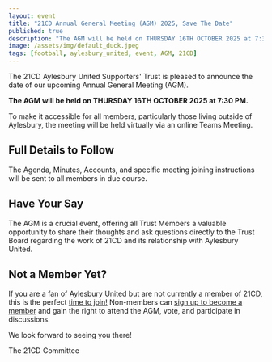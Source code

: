 ```yaml
---
layout: event
title: "21CD Annual General Meeting (AGM) 2025, Save The Date"
published: true
description: "The AGM will be held on THURSDAY 16TH OCTOBER 2025 at 7:30 PM"
image: /assets/img/default_duck.jpeg
tags: [football, aylesbury_united, event, AGM, 21CD]
---
```

The 21CD Aylesbury United Supporters' Trust is pleased to announce the date of our upcoming Annual General Meeting (AGM).

**The AGM will be held on THURSDAY 16TH OCTOBER 2025 at 7:30 PM.**

To make it accessible for all members, particularly those living outside of Aylesbury, the meeting will be held virtually via an online Teams Meeting.

## Full Details to Follow 

The Agenda, Minutes, Accounts, and specific meeting joining instructions will be sent to all members in due course.

## Have Your Say

The AGM is a crucial event, offering all Trust Members a valuable opportunity to share their thoughts and ask questions directly to the Trust Board regarding the work of 21CD and its relationship with Aylesbury United.

## Not a Member Yet?

If you are a fan of Aylesbury United but are not currently a member of 21CD, this is the perfect [time to join!](/members.html) Non-members can [sign up to become a member](/members.html) and gain the right to attend the AGM, vote, and participate in discussions.

We look forward to seeing you there!

The 21CD Committee
